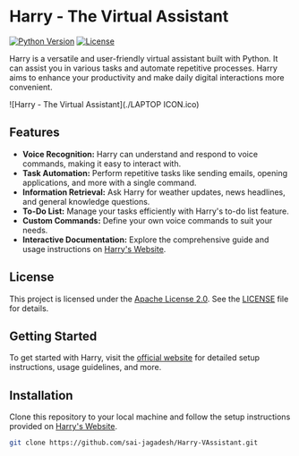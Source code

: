 # Harry - The Virtual Assistant

[![Python Version](https://img.shields.io/badge/python-3.8+-blue.svg)](https://www.python.org/downloads/release/python-386/)
[![License](https://img.shields.io/badge/license-Apache%202.0-blue.svg)](https://github.com/sai-jagadesh/harry/blob/main/LICENSE)


Harry is a versatile and user-friendly virtual assistant built with Python. It can assist you in various tasks and automate repetitive processes. Harry aims to enhance your productivity and make daily digital interactions more convenient.

![Harry - The Virtual Assistant](./LAPTOP ICON.ico)

## Features

- **Voice Recognition:** Harry can understand and respond to voice commands, making it easy to interact with.
- **Task Automation:** Perform repetitive tasks like sending emails, opening applications, and more with a single command.
- **Information Retrieval:** Ask Harry for weather updates, news headlines, and general knowledge questions.
- **To-Do List:** Manage your tasks efficiently with Harry's to-do list feature.
- **Custom Commands:** Define your own voice commands to suit your needs.
- **Interactive Documentation:** Explore the comprehensive guide and usage instructions on [Harry's Website](https://sites.google.com/view/harry-the-assistant).

## License

This project is licensed under the [Apache License 2.0](https://www.apache.org/licenses/LICENSE-2.0). See the [LICENSE](./LICENSE) file for details.


## Getting Started

To get started with Harry, visit the [official website](https://sites.google.com/view/harry-the-assistant) for detailed setup instructions, usage guidelines, and more.

## Installation

Clone this repository to your local machine and follow the setup instructions provided on [Harry's Website](https://sites.google.com/view/harry-the-assistant).

```bash
git clone https://github.com/sai-jagadesh/Harry-VAssistant.git
